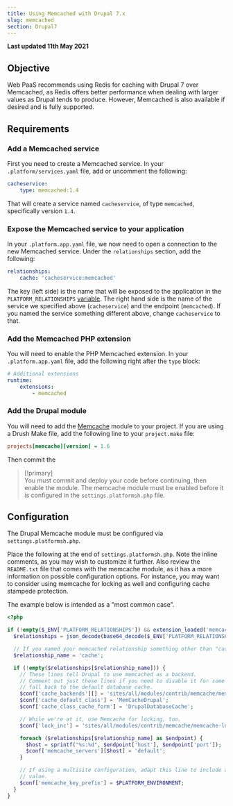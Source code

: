 ```yaml
---
title: Using Memcached with Drupal 7.x
slug: memcached
section: Drupal7
---
```


**Last updated 11th May 2021**



## Objective  

Web PaaS recommends using Redis for caching with Drupal 7 over Memcached, as Redis offers better performance when dealing with larger values as Drupal tends to produce.  However, Memcached is also available if desired and is fully supported.

## Requirements

### Add a Memcached service

First you need to create a  Memcached service.  In your `.platform/services.yaml` file, add or uncomment the following:

```yaml
cacheservice:
    type: memcached:1.4
```

That will create a service named `cacheservice`, of type `memcached`, specifically version `1.4`.

### Expose the Memcached service to your application

In your `.platform.app.yaml` file, we now need to open a connection to the new Memcached service.  Under the `relationships` section, add the following:

```yaml
relationships:
    cache: 'cacheservice:memcached'
```

The key (left side) is the name that will be exposed to the application in the `PLATFORM_RELATIONSHIPS` [variable](../../development-variables).  The right hand side is the name of the service we specified above (`cacheservice`) and the endpoint (`memcached`).  If you named the service something different above, change `cacheservice` to that.

### Add the Memcached PHP extension

You will need to enable the PHP Memcached extension.  In your `.platform.app.yaml` file, add the following right after the `type` block:

```yaml
# Additional extensions
runtime:
    extensions:
        - memcached
```

### Add the Drupal module

You will need to add the [Memcache](https://www.drupal.org/project/memcache) module to your project.  If you are using a Drush Make file, add the following line to your `project.make` file:

```ini
projects[memcache][version] = 1.6
```

Then commit the

> [!primary]  
> You must commit and deploy your code before continuing, then enable the module. The memcache
> module must be enabled before it is configured in the `settings.platformsh.php` file.
> 

## Configuration

The Drupal Memcache module must be configured via `settings.platformsh.php`.

Place the following at the end of `settings.platformsh.php`. Note the inline comments, as you may wish to customize it further.  Also review the `README.txt` file that comes with the memcache module, as it has a more information on possible configuration options. For instance, you may want to consider using memcache for locking as well and configuring cache stampede protection.

The example below is intended as a "most common case".

```php
<?php

if (!empty($_ENV['PLATFORM_RELATIONSHIPS']) && extension_loaded('memcached')) {
  $relationships = json_decode(base64_decode($_ENV['PLATFORM_RELATIONSHIPS']), true);

  // If you named your memcached relationship something other than "cache", set that here.
  $relationship_name = 'cache';

  if (!empty($relationships[$relationship_name])) {
    // These lines tell Drupal to use memcached as a backend.
    // Comment out just these lines if you need to disable it for some reason and
    // fall back to the default database cache.
    $conf['cache_backends'][] = 'sites/all/modules/contrib/memcache/memcache.inc';
    $conf['cache_default_class'] = 'MemCacheDrupal';
    $conf['cache_class_cache_form'] = 'DrupalDatabaseCache';

    // While we're at it, use Memcache for locking, too.
    $conf['lock_inc'] = 'sites/all/modules/contrib/memcache/memcache-lock.inc';

    foreach ($relationships[$relationship_name] as $endpoint) {
      $host = sprintf("%s:%d", $endpoint['host'], $endpoint['port']);
      $conf['memcache_servers'][$host] = 'default';
    }

    // If using a multisite configuration, adapt this line to include a site-unique
    // value.
    $conf['memcache_key_prefix'] = $PLATFORM_ENVIRONMENT;
  }
}
```
